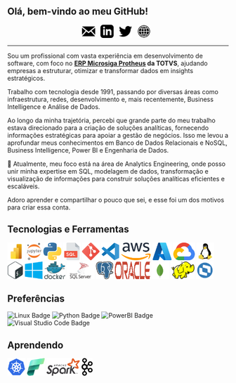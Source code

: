 <!-- 
![Header](img/matrix.svg "matrix")

Um cara apaixonado pelo mundo dos dados!!!

A guy passionate about the world of data!!!
-->

## Olá, bem-vindo ao meu GitHub!

<p align="center">
<a href="mailto:dirleiflsilva@dfls.eti.br"><img height="30" src="img/icon_email.png"></a>&nbsp;&nbsp;
<a href="https://www.linkedin.com/in/dirleiflsilva/"><img height="30" src="img/icon_linkedin.png"></a>&nbsp;&nbsp;
<a href="https://twitter.com/dirleiflsilva"><img height="30" src="img/icon_twitter.png"></a>&nbsp;&nbsp;
<a href="https://dfls.eti.br/"><img height="30" src="img/icon_web.png"></a>&nbsp;&nbsp;
</p>

---

<p>Sou um profissional com vasta experiência em desenvolvimento de software, com foco no <strong><a href="https://www.totvs.com/sistema-de-gestao">ERP Microsiga Protheus</a> da TOTVS</strong>, ajudando empresas a estruturar, otimizar e transformar dados em insights estratégicos.</p>

<p>Trabalho com tecnologia desde 1991, passando por diversas áreas como infraestrutura, redes, desenvolvimento e, mais recentemente, Business Intelligence e Análise de Dados.</p>

<p>Ao longo da minha trajetória, percebi que grande parte do meu trabalho estava direcionado para a criação de soluções analíticas, fornecendo informações estratégicas para apoiar a gestão de negócios. Isso me levou a aprofundar meus conhecimentos em Banco de Dados Relacionais e NoSQL, Business Intelligence, Power BI e Engenharia de Dados.</p>

<p>🎯 Atualmente, meu foco está na área de Analytics Engineering, onde posso unir minha expertise em SQL, modelagem de dados, transformação e visualização de informações para construir soluções analíticas eficientes e escaláveis.</p>

<p>Adoro aprender e compartilhar o pouco que sei, e esse foi um dos motivos para criar essa conta.</p>

## Tecnologias e Ferramentas

<p>
<img loading="lazy" height="40" src="img/power_bi_icon.svg">
<img loading="lazy" height="40" src="img/jupyter_icon.svg">
<img loading="lazy" height="40" src="img/python_icon.svg">
<img loading="lazy" height="40" src="img/sql_icon.svg">
<img loading="lazy" height="40" src="img/git_icon.svg">
<img loading="lazy" height="40" src="img/vs_code_icon.svg">
<img loading="lazy" height="40" src="img/aws_icon.svg">
<img loading="lazy" height="40" src="img/azure_icon.svg">
<img loading="lazy" height="40" src="img/google_cloud_icon.svg">
<img loading="lazy" height="40" src="img/linux_tux_icon.svg">
<img loading="lazy" height="40" src="img/bash_icon.svg">
<img loading="lazy" height="40" src="img/windows_icon.svg">
<img loading="lazy" height="40" src="img/docker_icon.svg">
<img loading="lazy" height="40" src="img/sql_server_icon.svg">
<img loading="lazy" height="40" src="img/postgresql_icon.svg">
<img loading="lazy" width="80" height="40" src="img/oracle_icon.svg">
<img loading="lazy" height="40" src="img/mongodb_icon.svg">
<img loading="lazy" height="40" src="img/hadoop_icon.svg">
<img loading="lazy" height="40" src="img/advpl_icon.svg">
<!-- <img loading="lazy" height="40" src="img/tlpp_icon.jpg">-->
</p>

## Preferências

![Linux Badge](https://img.shields.io/badge/Linux-FCC624?logo=linux&logoColor=000&style=for-the-badge)
![Python Badge](https://img.shields.io/badge/Python-3776AB?logo=python&logoColor=fff&style=for-the-badge)
![PowerBI Badge](https://img.shields.io/badge/Power%20BI-F2C811?logo=powerbi&logoColor=000&style=for-the-badge)
![Visual Studio Code Badge](https://img.shields.io/badge/Visual%20Studio%20Code-007ACC?logo=visual-studio-code&logoColor=fff&style=for-the-badge)
<!--![Node.js](https://img.shields.io/badge/Node.js-339933?logo=nodedotjs&logoColor=fff&style=for-the-badge)-->


## Aprendendo

<p>
<!--<img loading="lazy" height="40" src="img/nodejs_icon.svg">-->
<!--<img loading="lazy" height="40" src="img/react_icon.svg">-->
<img loading="lazy" height="40" src="img/kubernetes_icon.svg">
<img loading="lazy" height="40" src="img/fabric_icon.svg">
<img loading="lazy" height="40" src="img/apache_spark_icon.svg">
<!--<img loading="lazy" height="40" src="img/scala_icon.svg">-->
<img loading="lazy" height="40" src="img/kafka_icon.svg">
</p>

<!--
-- Icons
https://worldvectorlogo.com/
https://devicon.dev/
https://shields.io/
https://badges.pages.dev/

-- Shields.io Badges
https://simpleicons.org/
https://github.com/simple-icons/simple-icons/blob/master/slugs.md

-->
